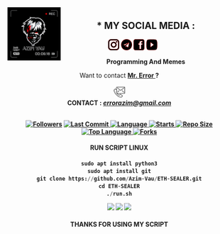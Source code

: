 
<img src="https://github.com/Azim-vau/Azim-vau/blob/main/IMAGE/azimvau.gif" width="120" height="120" align="left">
<center>
  
  
  
   ## * MY SOCIAL MEDIA : <br>
<a href="https://Instagram.com/a_zimmahmud" target="_blank"><img src="https://github.com/Azim-vau/Azim-vau/blob/main/IMAGE/instagram.png" alt="alt text" width="25" height="25"></a> 
<a href="https://t.me/mrerror69"><img src="https://github.com/Azim-vau/Azim-vau/blob/main/IMAGE/telegram.png" alt="alt text" width="25" height="25"></a>
<a href="https://www.facebook.com/azimvau69.org" target="_blank"><img src="https://github.com/Azim-vau/Azim-vau/blob/main/IMAGE/facebook.png" alt="alt text" width="25" height="25"></a> <a href="https://youtube.com/MrError69"><img src="https://github.com/Azim-vau/Azim-vau/blob/main/IMAGE/youtube.png" alt="alt text" width="25" height="25"></a> 
&nbsp;&nbsp;     &nbsp;&nbsp;    &nbsp;&nbsp;   &nbsp;&nbsp;   &nbsp;&nbsp;
  
____Programming And Memes____

Want to contact <a href="https://github.com/Azim-vau"><b>Mr. Error </a> ?</br><br>
<img src="https://github.com/Azim-vau/Azim-vau/blob/main/IMAGE/contact.png" alt="alt text" width="25" height="25"> <br>
CONTACT : <i>errorazim@gmail.com</i>  <br> <br> 


<a href="https://github.com/Azim-Vau/followers">
<img title="Followers" src="https://img.shields.io/github/followers/Azim-vau?label=Followers&color=blue&style=flat-square"></a>
<a href="https://github.com/Azim-Vau/termux-style/stargazers/">
  <a href="https://github.com/Azim-Vau/ETH-SEALER">
    <img alt="Last Commit" src="https://img.shields.io/github/last-commit/Azim-Vau/ETH-SEALER.svg"/>
  </a>
  <a href="https://github.com/Azim-Vau/ETH-SEALER">
    <img alt="Language" src="https://img.shields.io/github/languages/count/Azim-Vau/ETH-SEALER.svg"/>
  </a>
  <a href="https://github.com/Azim-Vau/ETH-SEALER">
    <img alt="Starts" src="https://img.shields.io/github/stars/Azim-Vau/ETH-SEALER.svg"/>
  </a>
<a href="https://github.com/Azim-Vau/ETH-SEALER">
    <img alt="Repo Size" src="https://img.shields.io/github/repo-size/Azim-Vau/ETH-SEALER.svg"/>
  </a>

<a href="https://github.com/Azim-Vau/ETH-SEALER">
    <img alt="Top Language" src="https://img.shields.io/github/languages/top/Azim-vau/ETH-SEALER.svg"/> <a href="https://github.com/Azim-Vau/ETH-SEALER">
    <img alt="Forks" src="https://img.shields.io/github/forks/Azim-vau/ETH-SEALER.svg"/>
  </a>
</div>

<p align="center">


#### RUN SCRIPT LINUX


```python
sudo apt install python3
sudo apt install git
git clone https://github.com/Azim-Vau/ETH-SEALER.git
cd ETH-SEALER
./run.sh
```



[![](https://img.shields.io/badge/Github-black?logo=Github&logoColor=black&labelColor=white)](https://github.com/azim-vau)
[![](https://img.shields.io/badge/Facebook-blue?logo=Facebook&logoColor=blue&labelColor=white)](https://www.facebook.com/azimvau69.org)
[![](https://img.shields.io/badge/Instagram-red?logo=Instagram&logoColor=red&labelColor=white)](https://www.instagram.com/a_zimmahmud) 



#### THANKS FOR USING MY SCRIPT
